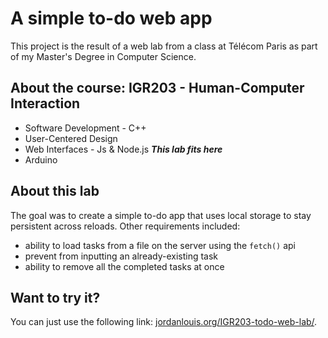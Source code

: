 # A simple to-do web app

This project is the result of a web lab from a class at Télécom Paris as part of my Master's Degree in Computer Science.

## About the course: **IGR203 - Human-Computer Interaction**

- Software Development - C++
- User-Centered Design
- Web Interfaces - Js & Node.js _**This lab fits here**_
- Arduino

## About this lab

The goal was to create a simple to-do app that uses local storage to stay persistent across reloads. 
Other requirements included:
- ability to load tasks from a file on the server using the `fetch()` api
- prevent from inputting an already-existing task
- ability to remove all the completed tasks at once

## Want to try it?

You can just use the following link: [jordanlouis.org/IGR203-todo-web-lab/](http://jordanlouis.org/IGR203-todo-web-lab/).
